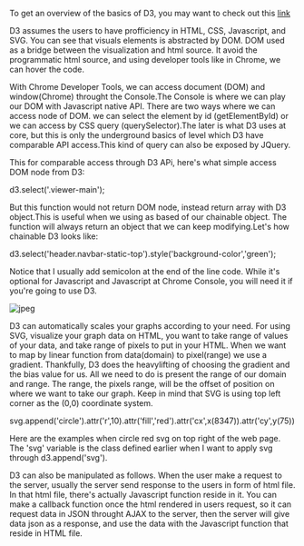 To get an overview of the basics of D3, you may want to check out this
[link](http://alignedleft.com/tutorials/d3/fundamentals)

D3 assumes the users to have profficiency in HTML, CSS, Javascript, and
SVG. You can see that visuals elements is abstracted by DOM. DOM used as
a bridge between the visualization and html source. It avoid the
programmatic html source, and using developer tools like in Chrome, we
can hover the code.

With Chrome Developer Tools, we can access document (DOM) and window(Chrome) throught the Console.The Console is where we can play our DOM with Javascript native API. There are two ways where we can
access node of DOM. we can select the element by id (getElementById) or
we can access by CSS query (querySelector).The later is what D3 uses at
core, but this is only the underground basics of level which D3 have
comparable API access.This kind of query can also be exposed by JQuery.

This for comparable access through D3 APi, here's what simple access DOM
node from D3:

  d3.select('.viewer-main');

But this function would not return DOM node, instead return array with
D3 object.This is useful when we using as based of our chainable object.
The function will always return an object that we can keep
modifying.Let's how chainable D3 looks like:

  d3.select('header.navbar-static-top').style('background-color','green');

Notice that I usually add semicolon at the end of the line code. While
it's optional for Javascript and Javascript at Chrome Console, you will
need it if you're going to use D3.

![jpeg](../galleries/lesson1/1a.jpeg)

D3 can automatically scales your graphs according to your need. For
using SVG, visualize your graph data on HTML, you want to take range of
values of your data, and take range of pixels to put in your HTML. When
we want to map by linear function from data(domain) to pixel(range) we
use a gradient. Thankfully, D3 does the heavylifting of choosing the
gradient and the bias value for us. All we need to do is present the
range of our domain and range. The range, the pixels range, will be the
offset of position on where we want to take our graph. Keep in mind that
SVG is using top left corner as the (0,0) coordinate system. 

  svg.append('circle').attr('r',10).attr('fill','red').attr('cx',x(8347)).attr('cy',y(75))

Here are the examples when circle red svg on top right of the web page.
The 'svg' variable is the class defined earlier when I want to apply svg
through d3.append('svg').

D3 can also be manipulated as follows. When the user make a request to
the server, usually the server send response to the users in form of
html file. In that html file, there's actually Javascript function
reside in it. You can make a callback function once the html rendered in
users request, so it can request data in JSON throught AJAX to the
server, then the server will give data json as a response, and use the
data with the Javascript function that reside in HTML file.


